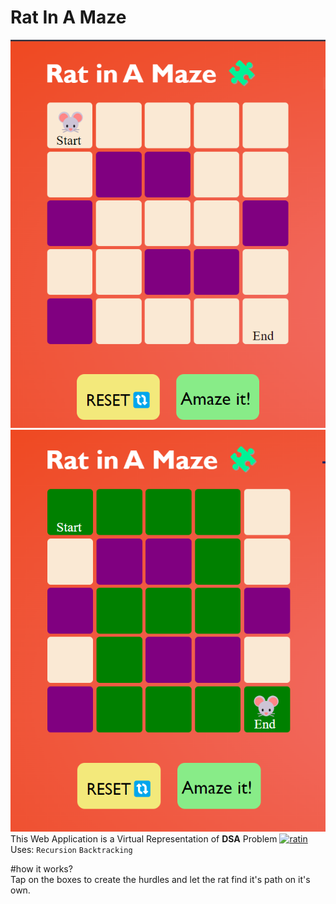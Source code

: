 # Rat In A Maze
![demo](rat1.png)
![demo](rat2.png)
This Web Application is a Virtual Representation of **DSA** Problem 
[![ratin](https://img.shields.io/badge/Rat_In_A_Maze-1DA1F2?style=for-the-badge&logo=leetcode&logoColor=white)](https://leetcode.com/discuss/interview-question/2073103/rat-in-a-maze-problem)
<br>
Uses: `Recursion` `Backtracking`

#how it works?
<br>
Tap on the boxes to create the hurdles and let the rat find it's path on it's own.


